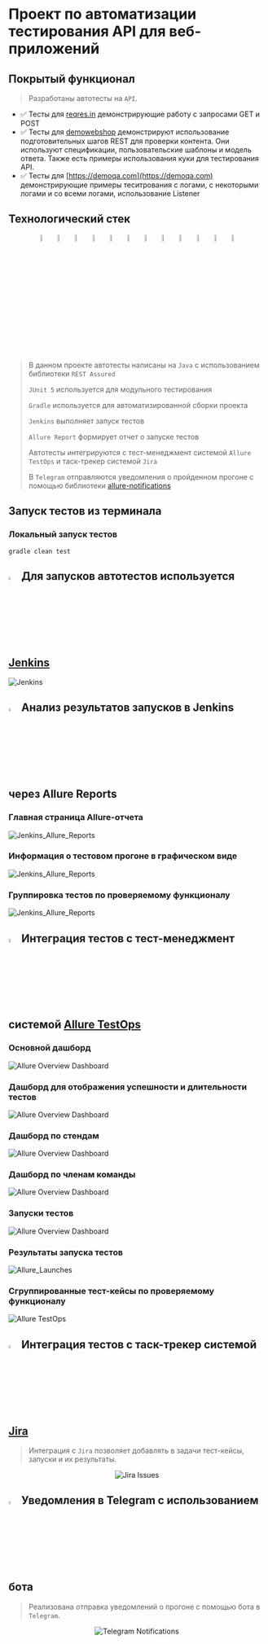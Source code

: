 # Проект по автоматизации тестирования API для веб-приложений

## Покрытый функционал
> Разработаны автотесты на <code>API</code>.
- :white_check_mark: Тесты для [reqres.in](https://reqres.in/) демонстрирующие работу с запросами GET и POST
- :white_check_mark: Тесты для [demowebshop](http://demowebshop.tricentis.com) демонстрируют использование подготовительных шагов REST для проверки контента. Они используют спецификации, пользовательские шаблоны и модель ответа. Также есть примеры использования куки для тестирования API.
- :white_check_mark: Тесты для [https://demoqa.com](https://demoqa.com) демонстрирующие примеры теситрования с логами, с некоторыми логами и со всеми логами, использование Listener
## Технологический стек

<p align="center">
<img width="6%" title="IntelliJ IDEA" src="images/logo/Intelij_IDEA.svg">
<img width="6%" title="Java" src="images/logo/Java.svg">
<img width="6%" title="Selenide" src="images/logo/Selenide.svg">
<img width="6%" title="Allure Report" src="images/logo/Allure_Report.svg">
<img width="6%" title="Gradle" src="images/logo/Gradle.svg">
<img width="6%" title="JUnit5" src="images/logo/JUnit5.svg">
<img width="6%" title="GitHub" src="images/logo/GitHub.svg">
<img width="6%" title="Jenkins" src="images/logo/Jenkins.svg">
<img width="6%" title="Allure TestOps" src="images/logo/Allure_TestOps.svg">
<img width="6%" title="Rest Assured" src="images/logo/Rest-Assured.svg">
<img width="6%" title="Telegram" src="images/logo/Telegram.svg">
<img width="6%" title="Jira" src="images/logo/Jira.svg">
</p>

> В данном проекте автотесты написаны на <code>Java</code> с использованием библиотеки <code>REST Assured</code>
>
> <code>JUnit 5</code> используется для модульного тестирования
>
> <code>Gradle</code> используется для автоматизированной сборки проекта
>
> <code>Jenkins</code> выполняет запуск тестов
>
> <code>Allure Report</code> формирует отчет о запуске тестов
>
> Автотесты интегрируются с тест-менеджмент системой <code>Allure TestOps</code> и таск-трекер системой <code>Jira</code>
>
> В <code>Telegram</code> отправляются уведомления о пройденном прогоне с помощью библиотеки [allure-notifications](https://github.com/qa-guru/allure-notifications)

## Запуск тестов из терминала
### Локальный запуск тестов

```
gradle clean test
```

## <img width="4%" title="Jenkins" src="images/logo/Jenkins.svg"> Для запусков автотестов используется [Jenkins](https://jenkins.autotests.cloud/job/09-Ambidre-lesson19/)

![Jenkins](images/screens/jenkins.png)

## <img width="4%" title="Allure Report" src="images/logo/Allure_Report.svg"> Анализ результатов запусков в Jenkins через Allure Reports

### Главная страница Allure-отчета

![Jenkins_Allure_Reports](images/screens/allure_dashbord.png)

### Информация о тестовом прогоне в графическом виде

![Jenkins_Allure_Reports](images/screens/allure_graphs.png)

### Группировка тестов по проверяемому функционалу

![Jenkins_Allure_Reports](images/screens/allure_detailes.png)

## <img width="4%" title="Allure TestOps" src="images/logo/Allure_TestOps.svg"> Интеграция тестов c тест-менеджмент системой [Allure TestOps](https://allure.autotests.cloud/project/918/)

### Основной дашборд

![Allure Overview Dashboard](images/screens/allure_overview_dashboard.png)

### Дашборд для отображения успешности и длительности тестов

![Allure Overview Dashboard](images/screens/allure_duration_and_success_rate_dashboard.png)

### Дашборд по стендам

![Allure Overview Dashboard](images/screens/allure_stands_dashboard.png)

### Дашборд по членам команды

![Allure Overview Dashboard](images/screens/allure_team_dashboard.png)

### Запуски тестов

![Allure Overview Dashboard](images/screens/allure_launches.png)

### Результаты запуска тестов

![Allure_Launches](images/screens/testops_detailes.png)

### Сгруппированные тест-кейсы по проверяемому функционалу

![Allure TestOps](images/screens/allure_testcases.png)

## <img width="4%" title="Jira" src="images/logo/Jira.svg"> Интеграция тестов c таск-трекер системой [Jira](https://jira.autotests.cloud/browse/HOMEWORK-)

> Интеграция с <code>Jira</code> позволяет добавлять в задачи тест-кейсы, запуски и их результаты.
<p align="center">
<img title="Jira Issues" src="images/screens/jira_issues.png">
</p>

## <img width="4%" title="Telegram" src="images/logo/Telegram.svg"> Уведомления в Telegram с использованием бота
> Реализована отправка уведомлений о прогоне с помощью бота в <code>Telegram</code>.
<p align="center">
<img title="Telegram Notifications" src="images/screens/telegram_notifications.png">
</p>
